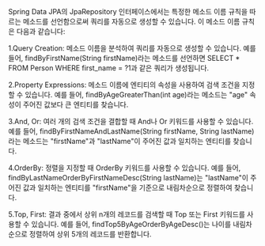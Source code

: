 Spring Data JPA의 JpaRepository 인터페이스에서는 특정한 메소드 이름 규칙을 따르는 
 메소드를 선언함으로써 쿼리를 자동으로 생성할 수 있습니다. 
 이 메소드 이름 규칙은 다음과 같습니다:

1.Query Creation:
	메소드 이름을 분석하여 쿼리를 자동으로 생성할 수 있습니다.
	예를 들어, findByFirstName(String firstName)라는 메소드를 선언하면 
	SELECT * FROM Person WHERE first_name = ?1과 같은 쿼리가 생성됩니다.

2.Property Expressions:
	메소드 이름에 엔티티의 속성을 사용하여 검색 조건을 지정할 수 있습니다.
	예를 들어, findByAgeGreaterThan(int age)라는 메소드는 "age" 속성이 주어진 값보다 
	큰 엔티티를 찾습니다.

3.And, Or:
	여러 개의 검색 조건을 결합할 때 And나 Or 키워드를 사용할 수 있습니다.
	예를 들어, findByFirstNameAndLastName(String firstName, String lastName)라는 
	메소드는 "firstName"과 "lastName"이 주어진 값과 일치하는 엔티티를 찾습니다.

4.OrderBy:
	정렬을 지정할 때 OrderBy 키워드를 사용할 수 있습니다.
	예를 들어, findByLastNameOrderByFirstNameDesc(String lastName)는
	"lastName"이 주어진 값과 일치하는 엔티티를 "firstName"을 기준으로 
	내림차순으로 정렬하여 찾습니다.

5.Top, First:
	결과 중에서 상위 n개의 레코드를 검색할 때 Top 또는 First 키워드를 사용할 수 있습니다.
	예를 들어, findTop5ByAgeOrderByAgeDesc()는 나이를 내림차순으로 정렬하여 
	상위 5개의 레코드를 반환합니다.
	
	
	
	
	
	
	
	
	
	
	
	
	
	